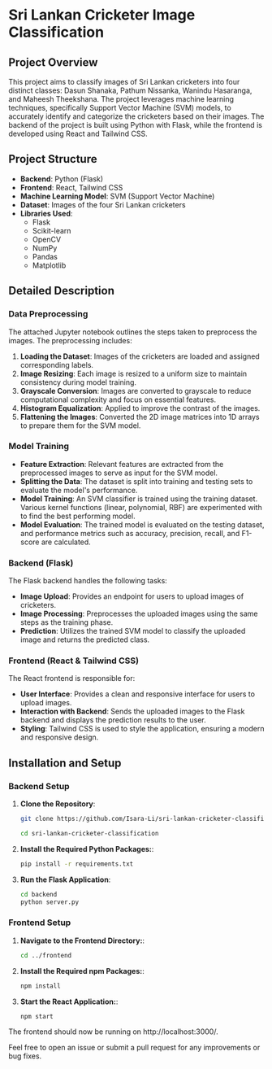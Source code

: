 # Sri Lankan Cricketer Image Classification

## Project Overview

This project aims to classify images of Sri Lankan cricketers into four distinct classes: Dasun Shanaka, Pathum Nissanka, Wanindu Hasaranga, and Maheesh Theekshana. The project leverages machine learning techniques, specifically Support Vector Machine (SVM) models, to accurately identify and categorize the cricketers based on their images. The backend of the project is built using Python with Flask, while the frontend is developed using React and Tailwind CSS.

## Project Structure

- **Backend**: Python (Flask)
- **Frontend**: React, Tailwind CSS
- **Machine Learning Model**: SVM (Support Vector Machine)
- **Dataset**: Images of the four Sri Lankan cricketers
- **Libraries Used**: 
  - Flask
  - Scikit-learn
  - OpenCV
  - NumPy
  - Pandas
  - Matplotlib

## Detailed Description

### Data Preprocessing

The attached Jupyter notebook outlines the steps taken to preprocess the images. The preprocessing includes:

1. **Loading the Dataset**: Images of the cricketers are loaded and assigned corresponding labels.
2. **Image Resizing**: Each image is resized to a uniform size to maintain consistency during model training.
3. **Grayscale Conversion**: Images are converted to grayscale to reduce computational complexity and focus on essential features.
4. **Histogram Equalization**: Applied to improve the contrast of the images.
5. **Flattening the Images**: Converted the 2D image matrices into 1D arrays to prepare them for the SVM model.

### Model Training

- **Feature Extraction**: Relevant features are extracted from the preprocessed images to serve as input for the SVM model.
- **Splitting the Data**: The dataset is split into training and testing sets to evaluate the model's performance.
- **Model Training**: An SVM classifier is trained using the training dataset. Various kernel functions (linear, polynomial, RBF) are experimented with to find the best performing model.
- **Model Evaluation**: The trained model is evaluated on the testing dataset, and performance metrics such as accuracy, precision, recall, and F1-score are calculated.

### Backend (Flask)

The Flask backend handles the following tasks:

- **Image Upload**: Provides an endpoint for users to upload images of cricketers.
- **Image Processing**: Preprocesses the uploaded images using the same steps as the training phase.
- **Prediction**: Utilizes the trained SVM model to classify the uploaded image and returns the predicted class.

### Frontend (React & Tailwind CSS)

The React frontend is responsible for:

- **User Interface**: Provides a clean and responsive interface for users to upload images.
- **Interaction with Backend**: Sends the uploaded images to the Flask backend and displays the prediction results to the user.
- **Styling**: Tailwind CSS is used to style the application, ensuring a modern and responsive design.

## Installation and Setup

### Backend Setup

1. **Clone the Repository**:
   ```bash
   git clone https://github.com/Isara-Li/sri-lankan-cricketer-classification.git
   
   cd sri-lankan-cricketer-classification
   ```
2. **Install the Required Python Packages:**:
   ```bash
   pip install -r requirements.txt
   ```
3. **Run the Flask Application**:
     ```bash
   cd backend
   python server.py

      ```

### Frontend Setup

1. **Navigate to the Frontend Directory:**:
    ```bash
   cd ../frontend
   ```
2. **Install the Required npm Packages:**:
   ```bash
   npm install
    ```
3. **Start the React Application:**:
   ```bash
   npm start
    ```
The frontend should now be running on http://localhost:3000/.


Feel free to open an issue or submit a pull request for any improvements or bug fixes.
